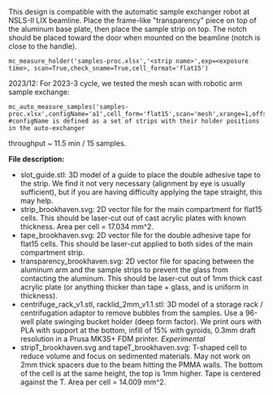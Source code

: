 This design is compatible with the automatic sample exchanger robot at NSLS-II LIX beamline. Place the frame-like "transparency" piece on top of the aluminum base plate, then place the sample strip on top. The notch should be placed toward the door when mounted on the beamline (notch is close to the handle).
```
mc_measure_holder('samples-proc.xlsx','<strip name>',exp=<exposure time>, scan=True,check_sname=True,cell_format='flat15')
```
2023/12: For 2023-3 cycle, we tested the mesh scan with robotic arm sample exchange:
```
mc_auto_measure_samples('samples-proc.xlsx',configName='a1',cell_form='flat15',scan='mesh',xrange=1,offset_y=0.5) #configName is defined as a set of strips with their holder positions in the auto-exchanger
```
throughput ~ 11.5 min / 15 samples.

**File description:**

- slot_guide.stl: 3D model of a guide to place the double adhesive tape to the strip. We find it not very necessary (alignment by eye is usually sufficient), but if you are having difficulty applying the tape straight, this may help.
- strip_brookhaven.svg: 2D vector file for the main compartment for flat15 cells. This should be laser-cut out of cast acrylic plates with known thickness. Area per cell = 17.034 mm^2.
- tape_brookhaven.svg: 2D vector file for the double adhesive tape for flat15 cells. This should be laser-cut applied to both sides of the main compartment strip.
- transparency_brookhaven.svg: 2D vector file for spacing between the aluminum arm and the sample strips to prevent the glass from contacting the aluminum. This should be laser-cut out of 1mm thick cast acrylic plate (or anything thicker than tape + glass, and is uniform in thickness).
- centrifuge_rack_v1.stl, racklid_2mm_v1.1.stl: 3D model of a storage rack / centrifugation adaptor to remove bubbles from the samples. Use a 96-well plate swinging bucket holder (deep form factor). We print ours with PLA with support at the bottom, infill of 15% with gyroids, 0.3mm draft resolution in a Prusa MK3S+ FDM printer.
*Experimental*
- stripT_brookhaven.svg and tapeT_brookhaven.svg: T-shaped cell to reduce volume and focus on sedimented materials. May not work on 2mm thick spacers due to the beam hitting the PMMA walls. The bottom of the cell is at the same height, the top is 1mm higher. Tape is centered against the T. Area per cell = 14.009 mm^2.

